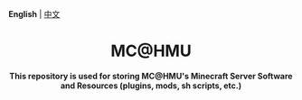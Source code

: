 **English** | [中文](README-zh.md)

<h1 align="center">MC@HMU</h1>

<p align="center"> 
  <b>This repository is used for storing MC@HMU's Minecraft Server Software and Resources (plugins, mods, sh scripts, etc.)</b>
</p>
